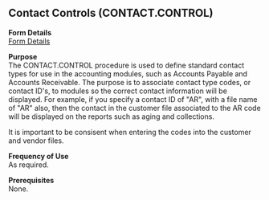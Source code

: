 ##  Contact Controls (CONTACT.CONTROL)

<PageHeader />

**Form Details**  
[ Form Details ](CONTACT-CONTROL-1/README.md)   

**Purpose**  
The CONTACT.CONTROL procedure is used to define standard contact types for use
in the accounting modules, such as Accounts Payable and Accounts Receivable.
The purpose is to associate contact type codes, or contact ID's, to modules so
the correct contact information will be displayed. For example, if you specify
a contact ID of "AR", with a file name of "AR" also, then the contact in the
customer file associated to the AR code will be displayed on the reports such
as aging and collections.  
  
It is important to be consisent when entering the codes into the customer and
vendor files.

**Frequency of Use**  
As required.

**Prerequisites**  
None.

<badge text= "Version 8.10.57" vertical="middle" />

<PageFooter />